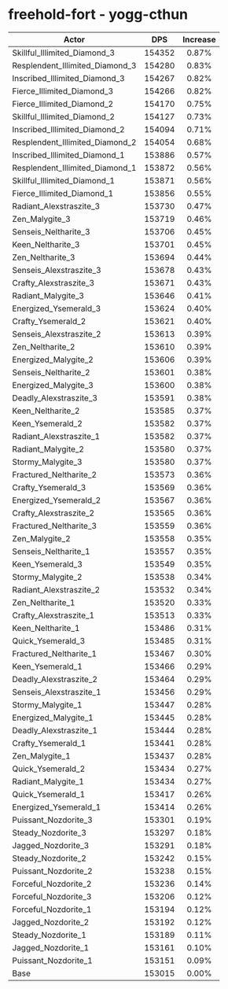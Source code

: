 # freehold-fort - yogg-cthun
| Actor | DPS | Increase |
|---|:---:|:---:|
|Skillful_Illimited_Diamond_3|154352|0.87%|
|Resplendent_Illimited_Diamond_3|154280|0.83%|
|Inscribed_Illimited_Diamond_3|154267|0.82%|
|Fierce_Illimited_Diamond_3|154266|0.82%|
|Fierce_Illimited_Diamond_2|154170|0.75%|
|Skillful_Illimited_Diamond_2|154127|0.73%|
|Inscribed_Illimited_Diamond_2|154094|0.71%|
|Resplendent_Illimited_Diamond_2|154054|0.68%|
|Inscribed_Illimited_Diamond_1|153886|0.57%|
|Resplendent_Illimited_Diamond_1|153872|0.56%|
|Skillful_Illimited_Diamond_1|153871|0.56%|
|Fierce_Illimited_Diamond_1|153856|0.55%|
|Radiant_Alexstraszite_3|153730|0.47%|
|Zen_Malygite_3|153719|0.46%|
|Senseis_Neltharite_3|153706|0.45%|
|Keen_Neltharite_3|153701|0.45%|
|Zen_Neltharite_3|153694|0.44%|
|Senseis_Alexstraszite_3|153678|0.43%|
|Crafty_Alexstraszite_3|153671|0.43%|
|Radiant_Malygite_3|153646|0.41%|
|Energized_Ysemerald_3|153624|0.40%|
|Crafty_Ysemerald_2|153621|0.40%|
|Senseis_Alexstraszite_2|153613|0.39%|
|Zen_Neltharite_2|153610|0.39%|
|Energized_Malygite_2|153606|0.39%|
|Senseis_Neltharite_2|153601|0.38%|
|Energized_Malygite_3|153600|0.38%|
|Deadly_Alexstraszite_3|153591|0.38%|
|Keen_Neltharite_2|153585|0.37%|
|Keen_Ysemerald_2|153582|0.37%|
|Radiant_Alexstraszite_1|153582|0.37%|
|Radiant_Malygite_2|153580|0.37%|
|Stormy_Malygite_3|153580|0.37%|
|Fractured_Neltharite_2|153573|0.36%|
|Crafty_Ysemerald_3|153569|0.36%|
|Energized_Ysemerald_2|153567|0.36%|
|Crafty_Alexstraszite_2|153565|0.36%|
|Fractured_Neltharite_3|153559|0.36%|
|Zen_Malygite_2|153558|0.35%|
|Senseis_Neltharite_1|153557|0.35%|
|Keen_Ysemerald_3|153549|0.35%|
|Stormy_Malygite_2|153538|0.34%|
|Radiant_Alexstraszite_2|153532|0.34%|
|Zen_Neltharite_1|153520|0.33%|
|Crafty_Alexstraszite_1|153513|0.33%|
|Keen_Neltharite_1|153486|0.31%|
|Quick_Ysemerald_3|153485|0.31%|
|Fractured_Neltharite_1|153467|0.30%|
|Keen_Ysemerald_1|153466|0.29%|
|Deadly_Alexstraszite_2|153464|0.29%|
|Senseis_Alexstraszite_1|153456|0.29%|
|Stormy_Malygite_1|153447|0.28%|
|Energized_Malygite_1|153445|0.28%|
|Deadly_Alexstraszite_1|153444|0.28%|
|Crafty_Ysemerald_1|153441|0.28%|
|Zen_Malygite_1|153437|0.28%|
|Quick_Ysemerald_2|153434|0.27%|
|Radiant_Malygite_1|153434|0.27%|
|Quick_Ysemerald_1|153417|0.26%|
|Energized_Ysemerald_1|153414|0.26%|
|Puissant_Nozdorite_3|153301|0.19%|
|Steady_Nozdorite_3|153297|0.18%|
|Jagged_Nozdorite_3|153291|0.18%|
|Steady_Nozdorite_2|153242|0.15%|
|Puissant_Nozdorite_2|153238|0.15%|
|Forceful_Nozdorite_2|153236|0.14%|
|Forceful_Nozdorite_3|153206|0.12%|
|Forceful_Nozdorite_1|153194|0.12%|
|Jagged_Nozdorite_2|153192|0.12%|
|Steady_Nozdorite_1|153189|0.11%|
|Jagged_Nozdorite_1|153161|0.10%|
|Puissant_Nozdorite_1|153151|0.09%|
|Base|153015|0.00%|
